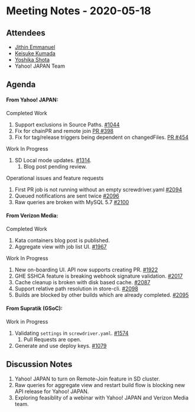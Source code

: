 # Meeting Notes - 2020-05-18

## Attendees

- [Jithin Emmanuel](https://github.com/jithine)
- [Keisuke Kumada](https://github.com/kumada626)
- [Yoshika Shota](https://github.com/s-yoshika)
- Yahoo! JAPAN Team

## Agenda

#### From Yahoo! JAPAN:

Completed Work

1. Support exclusions in Source Paths. [#1044   ](https://github.com/screwdriver-cd/screwdriver/issues/1044)
1. Fix for chainPR and remote join [PR #398](https://github.com/screwdriver-cd/data-schema/pull/398)
1. Fix for tag/release triggers being dependent on changedFiles. [PR #454](https://github.com/screwdriver-cd/models/pull/454)

Work In Progress 
1. SD Local mode updates. [#1314](https://github.com/screwdriver-cd/screwdriver/issues/1314).
    1. Blog post pending review.

Operational issues and feature requests
1. First PR job is not running without an empty screwdriver.yaml  [#2094](https://github.com/screwdriver-cd/screwdriver/issues/2094)
1. Queued notifications are sent twice [#2096](https://github.com/screwdriver-cd/screwdriver/issues/2096)
1. Raw queries are broken with MySQL 5.7 [#2100](https://github.com/screwdriver-cd/screwdriver/issues/2100)


#### From Verizon Media:

Completed Work
1. Kata containers blog post is published. 
1. Aggregate view with job list UI. [#1967](https://github.com/screwdriver-cd/screwdriver/issues/1967)


Work In Progress 
1. New on-boarding UI. API now supports creating PR. [#1922](https://github.com/screwdriver-cd/screwdriver/issues/1922)
1. GHE SSHCA feature is breaking webhook signature validation. [#2017](https://github.com/screwdriver-cd/screwdriver/issues/1785)
1. Cache cleanup is broken with disk based cache. [#2087](https://github.com/screwdriver-cd/screwdriver/issues/2087)
1. Support relative path resolution in store-cli. [#2098](https://github.com/screwdriver-cd/screwdriver/issues/2098)
1. Builds are blocked by other builds which are already completed. [#2095](https://github.com/screwdriver-cd/screwdriver/issues/2095)


#### From Supratik (GSoC):

Work in Progress
1. Validating `settings` in `screwdriver.yaml`. [#1574](https://github.com/screwdriver-cd/screwdriver/issues/1574)
    1. Pull Requests are open.
1. Generate and use deploy keys. [#1079](https://github.com/screwdriver-cd/screwdriver/issues/1574)

## Discussion Notes

1. Yahoo! JAPAN to turn on Remote-Join feature in SD cluster.
1. Raw queries for aggregate view and restart build flow is blocking new API release for Yahoo! JAPAN. 
1. Exploring feasiblity of a webinar with Yahoo! JAPAN and Verizon Media team.